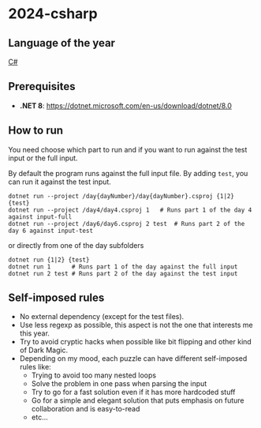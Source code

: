 # 2024-csharp

## Language of the year
[C#](https://dotnet.microsoft.com/en-us/languages/csharp)

## Prerequisites

- **.NET 8**: https://dotnet.microsoft.com/en-us/download/dotnet/8.0

## How to run

You need choose which part to run and if you want to run against the test input or the full input.

By default the program runs against the full input file. By adding `test`, you can run it against the test input.


```
dotnet run --project /day{dayNumber}/day{dayNumber}.csproj {1|2} {test}
dotnet run --project /day4/day4.csproj 1   # Runs part 1 of the day 4 against input-full
dotnet run --project /day6/day6.csproj 2 test  # Runs part 2 of the day 6 against input-test
```

or directly from one of the day subfolders
```
dotnet run {1|2} {test}
dotnet run 1      # Runs part 1 of the day against the full input
dotnet run 2 test # Runs part 2 of the day against the test input
```

## Self-imposed rules
- No external dependency (except for the test files).
- Use less regexp as possible, this aspect is not the one that interests me this year.
- Try to avoid cryptic hacks when possible like bit flipping and other kind of Dark Magic.
- Depending on my mood, each puzzle can have different self-imposed rules like:
  - Trying to avoid too many nested loops
  - Solve the problem in one pass when parsing the input
  - Try to go for a fast solution even if it has more hardcoded stuff
  - Go for a simple and elegant solution that puts emphasis on future collaboration and is easy-to-read
  - etc...